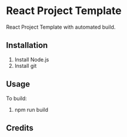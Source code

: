 # React Project Template

React Project Template with automated build.

## Installation

1. Install Node.js
2. Install git

## Usage
To build:

1. npm run build

## Credits
